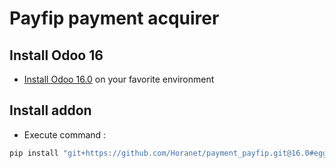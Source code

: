 # Payfip payment acquirer

## Install Odoo 16

- [Install Odoo 16.0](https://www.odoo.com/documentation/16.0/administration/on_premise/packages.html) on your favorite environment

## Install addon

- Execute command :

```ruby
pip install "git+https://github.com/Horanet/payment_payfip.git@16.0#egg=odoo16-addon-payment-payfip&subdirectory=setup/payment_payfip"
```
